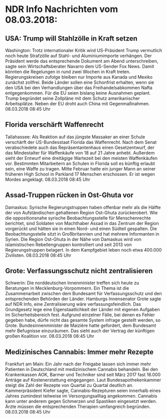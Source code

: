 # NDR Info Nachrichten vom 08.03.2018:


## USA: Trump will Stahlzölle in Kraft setzen
Washington: Trotz internationaler Kritik wird US-Präsident Trump vermutlich noch heute Strafzölle auf Stahl- und Aluminiumimporte verhängen. Der Präsident werde das entsprechende Dokument am Abend unterschreiben, sagte sein Wirtschaftsberater Navarro dem US-Sender Fox News. Damit könnten die Regelungen in rund zwei Wochen in Kraft treten. Regierungskreisen zufolge bleiben nur Importe aus Kanada und Mexiko zunächst zollfrei. Beide Länder sollen eine Schonfrist erhalten, wenn sie den USA bei den Verhandlungen über das Freihandelsabkommen Nafta entgegenkommen. Für die EU seien bislang keine Ausnahmen geplant. Trump begründet seine Zollpläne mit dem Schutz amerikanischer Arbeitsplätze. Neben der EU droht auch China mit Gegenmaßnahmen. 08.03.2018 08:45 Uhr 

## Florida verschärft Waffenrecht
Tallahassee: Als Reaktion auf das jüngste Massaker an einer Schule verschärft der US-Bundesstaat Florida das Waffenrecht. Nach dem Senat verabschiedete auch das Repräsentantenhaus einen Gesetzentwurf, der das Mindestalter für Waffenkäufe von 18 auf 21 Jahre anhebt. Außerdem sieht der Entwurf eine dreitägige Wartezeit bei den meisten Waffenkäufen vor. Bestimmten Mitarbeitern an Schulen in Florida soll es künftig erlaubt sein, eine Waffe zu tragen. Mitte Februar hatte ein junger Mann an seiner früheren High School in Parkland 17 Menschen erschossen. Er ist wegen Mordes angeklagt. 08.03.2018 08:45 Uhr 

## Assad-Truppen rücken in Ost-Ghuta vor
Damaskus:	Syrische Regierungstruppen haben offenbar mehr als die Hälfte der von Aufständischen gehaltenen Region Ost-Ghuta zurückerobert. Wie die oppositionsnahe syrische Beobachtungsstelle für Menschenrechte berichtet, sind Soldaten von Machthaber Assad in das Zentrum der Region vorgerückt und hätten sie in einen Nord- und einen Südteil gespalten. Die Beobachtungsstelle sitzt in Großbritannien und hat mehrere Informanten in Syrien. Die Region Ost-Ghuta in der Nähe von Damaskus wird von islamistischen Rebellengruppen kontrolliert und seit 2013 von Regierungstruppen belagert. In dem Kampfgebiet leben noch etwa 400.000 Zivilisten. 08.03.2018 08:45 Uhr 

## Grote: Verfassungsschutz nicht zentralisieren
Schwerin: Die norddeutschen Innenminister treffen sich heute zu Beratungen in Mecklenburg-Vorpommern. Ein Thema ist die Zusammenarbeit zwischen dem Bundesamt für Verfassungsschutz und den entsprechenden Behörden der Länder. Hamburgs Innensenator Grote sagte auf NDR Info, eine Zentralisierung wäre verfassungsfeindlich. Das Grundgesetz lege eine Eigenstaatlichkeit der Länder mit eigenen Aufgaben im Sicherheitsbereich fest. Aufgrund einzelner Fälle, bei denen es Fehler gegeben habe, dürfe nicht das gesamte System infrage gestellt werden, so Grote. Bundesinnenminister de Maizière hatte gefordert, dem Bundesamt mehr Befugnisse einzuräumen. Das sieht auch der Vertrag der künftigen großen Koalition vor. 08.03.2018 08:45 Uhr 

## Medizinisches Cannabis: Immer mehr Rezepte
Frankfurt am Main: Ein Jahr nach der Freigabe lassen sich immer mehr Patienten in Deutschland mit medizinischem Cannabis behandeln. Bei den Krankenkassen AOK, Barmer und Techniker sind seit März 2017 fast 16.000 Anträge auf Kostenerstattung eingegangen. Laut   Bundesapothekenkammer steigt die Zahl der Rezepte von Quartal zu Quartal deutlich an. Kammerpräsident Kiefer sagte, Cannabis-Rezepturen seien innerhalb eines Jahres zumindest teilweise im Versorgungsalltag angekommen. Cannabis kann unter anderem gegen Schmerzen und Spastiken eingesetzt werden. Ärzte müssen die entsprechenden Therapien umfangreich begründen. 08.03.2018 08:45 Uhr 

